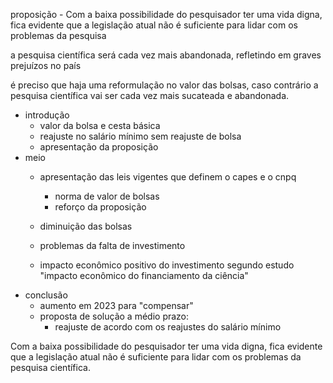 proposição - Com a baixa possibilidade do pesquisador ter uma vida digna, fica evidente que a legislação atual não é suficiente para lidar com os problemas da pesquisa

a pesquisa científica será cada vez mais abandonada, refletindo em graves prejuízos no país 

é preciso que haja uma reformulação no valor das bolsas, caso contrário a pesquisa científica vai ser cada vez mais sucateada e abandonada.


- introdução
  - valor da bolsa e cesta básica
  - reajuste no salário mínimo sem reajuste de bolsa
  - apresentação da proposição
- meio
  - apresentação das leis vigentes que definem o capes e o cnpq
    - norma de valor de bolsas
    - reforço da proposição
  - diminuição das bolsas


  - problemas da falta de investimento
  - impacto econômico positivo do investimento segundo estudo "impacto econômico do financiamento da ciência"
- conclusão
  - aumento em 2023 para "compensar"
  - proposta de solução a médio prazo:
    - reajuste de acordo com os reajustes do salário mínimo



Com a baixa possibilidade do pesquisador ter uma vida digna, fica evidente que a legislação atual não é suficiente para lidar com os problemas da pesquisa científica.